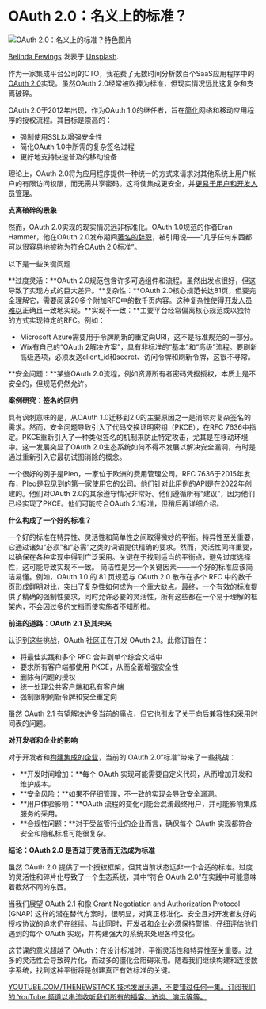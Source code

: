# OAuth 2.0：名义上的标准？

![OAuth 2.0：名义上的标准？特色图片](https://cdn.thenewstack.io/media/2024/12/04250612-1587430004271.jpeg)

[Belinda Fewings](https://unsplash.com/@bel2000a?utm_content=creditCopyText&utm_medium=referral&utm_source=unsplash)  发表于 [Unsplash](https://unsplash.com/photos/brown-and-grey-padlock--RdoPEdnfnw?utm_content=creditCopyText&utm_medium=referral&utm_source=unsplash).

作为一家集成平台公司的CTO，我花费了无数时间分析数百个SaaS应用程序中的[OAuth 2.0](https://thenewstack.io/master-difficult-user-authentication-requirements-with-oauth/)实现。虽然OAuth 2.0经常被吹捧为标准，但现实情况远比这复杂和支离破碎。

OAuth 2.0于2012年出现，作为OAuth 1.0的继任者，旨在[简化](https://thenewstack.io/the-cedar-programming-language-authorization-simplified/)网络和移动应用程序的授权流程。其目标是崇高的：

- 强制使用SSL以增强安全性
- 简化OAuth 1.0中所需的复杂签名过程
- 更好地支持快速普及的移动设备

理论上，OAuth 2.0将为应用程序提供一种统一的方式来请求对其他系统上用户帐户的有限访问权限，而无需共享密码。这将使集成更安全，并[更易于用户和开发人员管理](https://thenewstack.io/zeroops-helps-developers-manage-operational-complexity/)。

**支离破碎的景象**

然而，OAuth 2.0实现的现实情况远非标准化。OAuth 1.0规范的作者Eran Hammer，他在OAuth 2.0发布期间[著名的辞职](https://www.wired.com/2012/07/developer-quits-oauth-2-0-spec-calls-it-a-bad-protocol/)，被引用说——“几乎任何东西都可以很容易地被称为符合OAuth 2.0标准”。

以下是一些关键问题：

**过度灵活：**OAuth 2.0规范包含许多可选组件和流程。虽然出发点很好，但这导致了实现方式的巨大差异。**复杂性：**OAuth 2.0核心规范长达81页，但要完全理解它，需要阅读20多个附加RFC中的数千页内容。这种复杂性使得[开发人员难以](https://thenewstack.io/how-ddev-can-help-solve-local-web-development-challenges/)正确且一致地实现。**实现不一致：**主要平台经常偏离核心规范或以独特的方式实现特定的RFC。例如：

- Microsoft Azure需要用于令牌刷新的重定向URI，这不是标准规范的一部分。
- Wix有自己的“OAuth 2解决方案”，具有非标准的“基本”和“高级”流程。要刷新高级选项，必须发送client_id和secret、访问令牌和刷新令牌，这很不寻常。

**安全问题：**某些OAuth 2.0流程，例如资源所有者密码凭据授权，本质上是不安全的，但规范仍然允许。

**案例研究：签名的回归**

具有讽刺意味的是，从OAuth 1.0迁移到2.0的主要原因之一是消除对复杂签名的需求。然而，安全问题导致引入了代码交换证明密钥（PKCE），在RFC 7636中指定。PKCE重新引入了一种类似签名的机制来防止特定攻击，尤其是在移动环境中。这一发展突显了OAuth 2.0生态系统如何不得不发展以解决安全漏洞，有时是通过重新引入它最初试图消除的概念。

一个很好的例子是Pleo，一家位于欧洲的费用管理公司。RFC 7636于2015年发布，Pleo是我见到的第一家使用它的公司。他们针对此用例的API是在2022年创建的。他们对OAuth 2.0的其余遵守情况非常好。他们遵循所有“建议”，因为他们已经实现了PKCE。他们可能符合OAuth 2.1标准，但稍后再详细介绍。

**什么构成了一个好的标准？**

一个好的标准在特异性、灵活性和简单性之间取得微妙的平衡。特异性至关重要，它通过诸如“必须”和“必需”之类的词语提供精确的要求。然而，灵活性同样重要，以确保在各种实现中得到广泛采用。关键在于找到适当的平衡点，避免过度选择性，这可能导致实现不一致。
简洁性是另一个关键因素——一个好的标准应该简洁易懂。例如，OAuth 1.0 的 81 页规范与 OAuth 2.0 散布在多个 RFC 中的数千页形成鲜明对比，突出了复杂性如何成为一个重大缺点。最终，一个有效的标准提供了精确的强制性要求，同时允许必要的灵活性，所有这些都在一个易于理解的框架内，不会因过多的文档而使实施者不知所措。

**前进的道路：OAuth 2.1 及其未来**

认识到这些挑战，OAuth 社区正在开发 OAuth 2.1。此修订旨在：

- 将最佳实践和多个 RFC 合并到单个综合文档中
- 要求所有客户端都使用 PKCE，从而全面增强安全性
- 删除有问题的授权
- 统一处理公共客户端和私有客户端
- 强制限制刷新令牌和安全重定向

虽然 OAuth 2.1 有望解决许多当前的痛点，但它也引发了关于向后兼容性和采用时间表的问题。

**对开发者和企业的影响**

对于开发者和[构建集成的企业](https://thenewstack.io/building-an-integrated-infrastructure-for-real-time-business/)，当前的 OAuth 2.0“标准”带来了一些挑战：

* **开发时间增加：**每个 OAuth 实现可能需要自定义代码，从而增加开发和维护成本。
* **安全风险：**如果不仔细管理，不一致的实现会导致安全漏洞。
* **用户体验影响：**OAuth 流程的变化可能会混淆最终用户，并可能影响集成服务的采用。
* **合规性问题：**对于受监管行业的企业而言，确保每个 OAuth 实现都符合安全和隐私标准可能很复杂。

**结论：OAuth 2.0 是否过于灵活而无法成为标准**

虽然 OAuth 2.0 提供了一个授权框架，但其当前状态远非一个合适的标准。过度的灵活性和碎片化导致了一个生态系统，其中“符合 OAuth 2.0”在实践中可能意味着截然不同的东西。

当我们展望 OAuth 2.1 和像 Grant Negotiation and Authorization Protocol (GNAP) 这样的潜在替代方案时，很明显，对真正标准化、安全且对开发者友好的授权协议的追求仍在继续。与此同时，开发者和企业必须保持警惕，仔细评估他们遇到的每个 OAuth 实现，并构建强大的系统来处理各种变化。

这节课的意义超越了 OAuth：在设计标准时，平衡灵活性和特异性至关重要。过多的灵活性会导致碎片化，而过多的僵化会阻碍采用。随着我们继续构建和连接数字系统，找到这种平衡将是创建真正有效标准的关键。

[YOUTUBE.COM/THENEWSTACK 技术发展迅速，不要错过任何一集。订阅我们的 YouTube 频道以串流收听我们所有的播客、访谈、演示等等。](https://youtube.com/thenewstack?sub_confirmation=1)